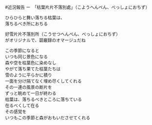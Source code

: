
#近況報告 ー　「枯葉片片不落別處」（こようへんぺん、べっしょにおちず）  
  
ひらひらと舞い落ちる枯葉は、  
落ちるべき所におちる  

好雪片片不落別所（こうせつへんぺん、べっしょにおちず）  
がオリジナルで、碧巌録のオマージュだね  
  
この季節になると  
いつも同じ景色になる  
森や空を枯葉色に染めなし  
やがて落ち果てた枯葉たちは  
雪のように平らかに積り  
一面を分け隔てなく埋め尽くしてくれる  
その一連の風景の断片を  
ずっと眺めて一日が終わる  
枯葉は、落ちるべきところに落ちている  
在るべくして在る  
その感覚を  
いつもこの季節と森がおもいださせてくれる  